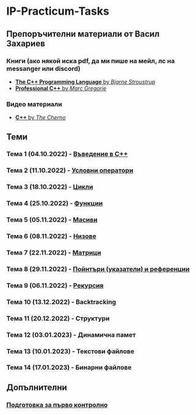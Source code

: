 # IP-Practicum-Tasks

## Препоръчителни материали от Васил Захариев
### Книги (ако някой иска pdf, да ми пише на мейл, лс на messanger или discord)
- [**The C++ Programming Language** by *Bjarne Stroustrup*](https://www.amazon.com/C-Programming-Language-4th/dp/0321563840)
- [**Professional C++** by *Marc Gregorie*](https://www.amazon.com/Professional-C-Marc-Gregoire/dp/1119421306/ref=sr_1_2?crid=6FVTC1IUX0U&keywords=professional+c%2B%2B&qid=1665310431&qu=eyJxc2MiOiIxLjI3IiwicXNhIjoiMC44NyIsInFzcCI6IjEuMDIifQ%3D%3D&s=books&sprefix=professional+c%2B%2B%2Cstripbooks-intl-ship%2C167&sr=1-2)

### Видео материали
- [**C++** by *The Cherno*](https://www.youtube.com/playlist?list=PLlrATfBNZ98dudnM48yfGUldqGD0S4FFb)

## Теми
### Тема 1 (04.10.2022) - [Въведение в C++](https://github.com/vasilzahariev/IP-Practicum-Tasks/tree/main/Week%2001%20-%20Intro%20to%20C%2B%2B)
### Тема 2 (11.10.2022) - [Условни оператори](https://github.com/vasilzahariev/IP-Practicum-Tasks/tree/main/Week%2002%20-%20Conditional%20Operators)
### Тема 3 (18.10.2022) - [Цикли](https://github.com/vasilzahariev/IP-Practicum-Tasks/tree/main/Week%2003%20-%20Loops)
### Тема 4 (25.10.2022) - [Функции](https://github.com/vasilzahariev/IP-Practicum-Tasks/tree/main/Week%2004%20-%20Functions)
### Тема 5 (05.11.2022) - [Масиви](https://github.com/vasilzahariev/IP-Practicum-Tasks/tree/main/Week%2005%20-%20Arrays)
### Тема 6 (08.11.2022) - [Низове](https://github.com/vasilzahariev/IP-Practicum-Tasks/tree/main/Week%2006%20-%20Strings)
### Тема 7 (22.11.2022) - [Матрици](https://github.com/vasilzahariev/IP-Practicum-Tasks/tree/main/Week%2008%20-%20Matrixes)
### Тема 8 (29.11.2022) - [Пойнтъри (указатели) и референции](https://github.com/vasilzahariev/IP-Practicum-Tasks/tree/main/Week%2009%20-%20Pointers%20and%20References)
### Тема 9 (06.11.2022) - [Рекурсия](https://github.com/vasilzahariev/IP-Practicum-Tasks/tree/main/Week%2010%20-%20Recursion)
### Тема 10 (13.12.2022) - Backtracking
### Тема 11 (20.12.2022) - Структури
### Тема 12 (03.01.2023) - Динамична памет
### Тема 13 (10.01.2023) - Текстови файлове
### Тема 14 (17.01.2023) - Бинарни файлове

## Допълнителни
### [Подготовка за първо контролно](https://github.com/vasilzahariev/IP-Practicum-Tasks/tree/main/Control%20Exam%20Preparation%2001)
